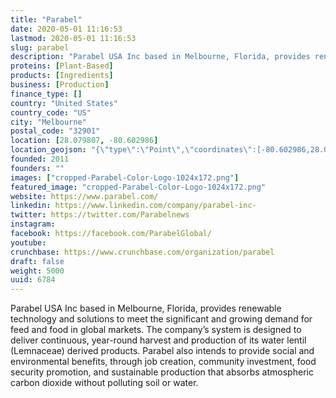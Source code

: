 ```yaml
---
title: "Parabel"
date: 2020-05-01 11:16:53
lastmod: 2020-05-01 11:16:53
slug: parabel
description: "Parabel USA Inc based in Melbourne, Florida, provides renewable technology and solutions to meet the significant and growing demand for feed and food in global markets. The company’s system is designed to deliver continuous, year-round harvest and production of its water lentil (Lemnaceae) derived products. Parabel also intends to provide social and environmental benefits, through job creation, community investment, food security promotion, and sustainable production that absorbs atmospheric carbon dioxide without polluting soil or water."
proteins: [Plant-Based]
products: [Ingredients]
business: [Production]
finance_type: []
country: "United States"
country_code: "US"
city: "Melbourne"
postal_code: "32901"
location: [28.079807, -80.602986]
location_geojson: "{\"type\":\"Point\",\"coordinates\":[-80.602986,28.079807]}"
founded: 2011
founders: ""
images: ["cropped-Parabel-Color-Logo-1024x172.png"]
featured_image: "cropped-Parabel-Color-Logo-1024x172.png"
website: https://www.parabel.com/
linkedin: https://www.linkedin.com/company/parabel-inc-
twitter: https://twitter.com/Parabelnews
instagram: 
facebook: https://facebook.com/ParabelGlobal/
youtube: 
crunchbase: https://www.crunchbase.com/organization/parabel
draft: false
weight: 5000
uuid: 6784
---
```

Parabel USA Inc based in Melbourne, Florida, provides renewable technology and solutions to meet the significant and growing demand for feed and food in global markets. The company’s system is designed to deliver continuous, year-round harvest and production of its water lentil (Lemnaceae) derived products. Parabel also intends to provide social and environmental benefits, through job creation, community investment, food security promotion, and sustainable production that absorbs atmospheric carbon dioxide without polluting soil or water.
